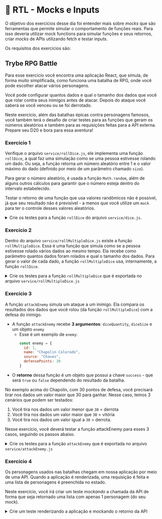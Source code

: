 # :pencil: RTL - Mocks e Inputs

O objetivo dos exercícios desse dia foi entender mais sobre _mocks_ que são ferramentas que permite simular o comportamento de funções reais. Para isso deveria utilizar mock functions para simular funções e seus retornos, criar _mocks_ de APIs utilizando fetch e testar inputs.

Os requisitos dos exercícios são:

## Trybe RPG Battle

Para esse exercício você encontra uma aplicação React, que simula, de forma muito simplificada, como funciona uma batalha de RPG, onde você pode escolher atacar vários personagens.

Você pode configurar quantos dados e qual o tamanho dos dados que você que rolar contra seus inimigos antes de atacar. Depois do ataque você saberá se você venceu ou se foi derrotado.

Neste exercício, além das batalhas épicas contra personagens famosos, você também terá o desafio de criar testes para as funções que geram os números aleatórios e também para as requisições feitas para a API externa. Prepare seu D20 e bora para essa aventura!

### Exercício 1

Verifique o arquivo `service/rollDice.js`, ele implementa uma função `rollDice`, a qual faz uma simulação como se uma pessoa estivesse rolando um dado. Ou seja, a função retorna um número aleatório entre 1 e o valor máximo do dado (definido por meio de um parâmetro chamado `size`).

Para gerar o número aleatório, é usada a função `Math.random`, além de alguns outros cálculos para garantir que o número esteja dentro do intervalo estabelecido.

Testar o retorno de uma função que usa valores randômicos não é possível, já que seu resultado não é previsível - a menos que você utilize um `mock` para ter o controle desses valores aleatórios.

<details>
  <summary>Crie os testes para a função <code>rollDice</code> do arquivo <code>service/dice.js</code>.</summary><br />
  
- Considere um dado de tamanho 20 para este teste.
- Crie um mock para a função `Math.random`, de forma que a função `rollDice` sempre retorne o número 16.
- Teste que o valor retornado pela função é igual a 16.
- Teste que a função `Math.random` foi chamada uma única vez.

</details>

### Exercício 2

Dentro do arquivo `service/rollMultipleDice.js` existe a função `rollMultipleDice`. Essa é uma função que simula como se a pessoa estivesse rolado vários dados ao mesmo tempo. Ela recebe como parâmetro quantos dados foram rolados e qual o tamanho dos dados. Para gerar o valor de cada dado, a função `rollMultipleDice` usa, internamente, a função `rollDice`.

<details>
  <summary>Crie os testes para a função <code>rollMultipleDice</code> que é exportada no arquivo <code>service/rollMultipleDice.js</code></summary><br />

- use o `jest.mock` para *mockar* o módulo `service/rollDice`. Lembre-se de passar como argumento o caminho do arquivo.
- a função `rollDice` deverá ser *mockada* de forma que a primeira vez que ela é chamada deverá retornar `6`, e da segunda vez em que ela for chamada, deverá retornar `4`;
- considere um dado de tamanho 20 para este teste;
- verifique que o valor retornado pela função `rollMultipleDice` seja a somatória de `6` + `4`, ou seja `10`;
- verifique que a função `rollDice` foi chamada duas vezes.

</details>

### Exercício 3
A função `attackEnemy` simula um ataque a um inimigo. Ela compara os resultados dos dados que você rolou (da função `rollMultipleDice`) com a defesa do inimigo.

- A função `attackEnemy` recebe **3 argumentos**: `diceQuantity`, `diceSize` e um objeto `enemy`
  - Esse é um exemplo de `enemy`: 
    ```javascript 
    const enemy = {
      id: 1,
      name: "Chapolin Colorado",
      source: "Chaves",
      defensePoints: 30
    }
    ``` 
- O **retorno** dessa função é um objeto que possui a chave `success` - que será `true` ou `false` dependendo do resultado da batalha.  

No exemplo acima do Chapolin, com 30 pontos de defesa, você precisará tirar nos dados um valor maior que 30 para ganhar. Nesse caso, temos 3 cenários que podem ser testados: 

1. Você tira nos dados um valor menor que `30` = derrota
2. Você tira nos dados um valor maior que `30` = vitória
3. Você tira nos dados um valor igual a `30` = derrota.  

Nesse exercício, você deverá testar a função attackEnemy para esses 3 casos, seguindo os passos abaixo. 

<details>
  <summary>Crie os testes para a função <code>attackEnemy</code> que é exportada no arquivo <code>service/attackEnemy.js</code></summary><br />

- use o  `jest.mock` para *mockar* o módulo `service/rollMultipleDice.js`. Lembre-se de passar como argumento o caminho do arquivo.
- em todos os testes você deverá testar o resultado da função `attackEnemy`.

- crie um teste para o caso de **vitória**:
  - a função `rollMultipleDice` deverá ser *mockada* de forma que a primeira vez que ela é chamada deverá retornar um valor maior do que a defesa do inimigo.
  - O resultado da batalha deverá ser a vitória
  
- crie um teste para o caso de **derrota**:
  - a função `rowMultipleDice` deverá ser *mockada* de forma que a primeira vez que ela é chamada deverá retornar um valor menor do que a defesa do inimigo.
  - O resultado da batalha deverá ser a derrota

- Crie um teste para o caso de **empate nos dados**
  - a função `rowMultipleDice` deverá ser *mockada* de forma que a primeira vez que ela é chamada deverá retornar um valor igual ao da defesa do inimigo.
  - O resultado da batalha deverá ser a derrota

</details>

### Exercício 4

Os personagens usados nas batalhas chegam em nossa aplicação por meio de uma API. Quando a aplicação é renderizada, uma requisição é feita e uma lista de personagens é preenchida no estado.

Neste exercício, você irá criar um teste _mockando_ a chamada da API de forma que seja retornado uma lista com apenas 1 personagem (do seu mock).

<details>
  <summary>Crie um teste renderizando a aplicação e mockando o retorno da API</summary><br />

- Faça um _mock_ na função `fetch` para que a requisição para a API de personagens retorne apenas um personagem.
- Renderize a aplicação e verifique que o nome do seu personagem está sendo exibido na tela. O nome do personagem é renderizado em um elemento `h3`. Dica: use o `getByRole` para pegar esse elemento.

</details>
